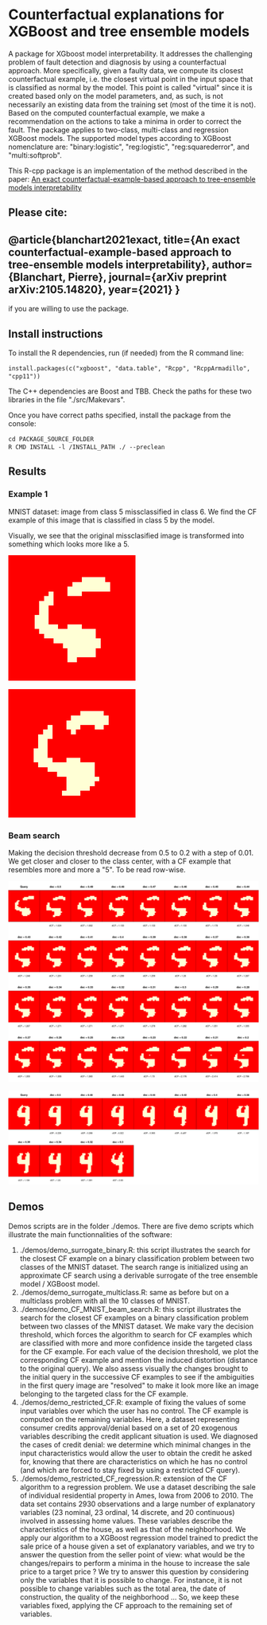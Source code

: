 # Counterfactual explanations for XGBoost and tree ensemble models

A package for XGboost model interpretability. It addresses the challenging problem of fault detection and diagnosis by using a counterfactual approach. 
More specifically, given a faulty data, we compute its closest counterfactual example, i.e. the closest virtual point in the input space that is classified as normal by the model. This point is called "virtual" since it is created based only on the model parameters, and, as such, is not necessarily an existing data from the training set (most of the time it is not). Based on the computed counterfactual example, we make a recommendation on the actions to take a minima in order to correct the fault. The package applies to two-class, multi-class and regression XGBoost models. The supported model types according to XGBoost nomenclature are: "binary:logistic", "reg:logistic", "reg:squarederror", and "multi:softprob".

This R-cpp package is an implementation of the method described in the paper:
[An exact counterfactual-example-based approach to tree-ensemble models interpretability](https://arxiv.org/abs/2105.14820)

Please cite:
---
@article{blanchart2021exact,
  title={An exact counterfactual-example-based approach to tree-ensemble models interpretability},
  author={Blanchart, Pierre},
  journal={arXiv preprint arXiv:2105.14820},
  year={2021}
}
---
if you are willing to use the package.

## Install instructions

To install the R dependencies, run (if needed) from the R command line:
```{r}
install.packages(c("xgboost", "data.table", "Rcpp", "RcppArmadillo", "cpp11"))
```

The C++ dependencies are Boost and TBB. Check the paths for these two libraries in the file "./src/Makevars".

Once you have correct paths specified, install the package from the console:
```console
cd PACKAGE_SOURCE_FOLDER
R CMD INSTALL -l /INSTALL_PATH ./ --preclean
```

## Results

### Example 1

MNIST dataset: image from class 5 missclassified in class 6. We find the CF example of this image that is classified in class 5 by the model.

Visually, we see that the original missclasified image is transformed into something which looks more like a 5.

![Alt text](./results/Query_Class_6.png?raw=true "Query image from class 5 (missclassified in class 6)")

![Alt text](./results/CF_Class_5.png?raw=true "Corresponding CF example rightly classified in class 5")

### Beam search

Making the decision threshold decrease from 0.5 to 0.2 with a step of 0.01. We get closer and closer to the class center, with a CF example that resembles more and more a "5". To be read row-wise.

![Alt text](./results/BeamSearch_6To5.png?raw=true "Beam search (5 miss-classified as a 6)")

![Alt text](./results/BeamSearch_9To4.png?raw=true "Beam search (4 miss-classified as a 9)")

## Demos

Demos scripts are in the folder ./demos.
There are five demo scripts which illustrate the main functionnalities of the software:

1. ./demos/demo_surrogate_binary.R: this script illustrates the search for the closest CF example on a binary classification problem between two classes of the MNIST dataset. The search range is initialized using an approximate CF search using a derivable surrogate of the tree ensemble model / XGBoost model.
2. ./demos/demo_surrogate_multiclass.R: same as before but on a multiclass problem with all the 10 classes of MNIST.
3. ./demos/demo_CF_MNIST_beam_search.R: this script illustrates the search for the closest CF examples on a binary classification problem between two classes of the MNIST dataset. We make vary the decision threshold, which forces the algorithm to search for CF examples which are classified with more and more confidence inside the targeted class for the CF example. For each value of the decision threshold, we plot the corresponding CF example and mention the induced distortion (distance to the original query). We also assess visually the changes brought to the initial query in the successive CF examples to see if the ambiguities in the first query image are "resolved" to make it look more like an image belonging to the targeted class for the CF example.
4. ./demos/demo_restricted_CF.R: example of fixing the values of some input variables over which the user has no control. The CF example is computed on the remaining variables. Here, a dataset representing consumer credits approval/denial based on a set of 20 exogenous variables describing the credit applicant situation is used. We diagnosed the cases of credit denial: we determine which minimal changes in the input characteristics would allow the user to obtain the credit he asked for, knowing that there are characteristics on which he has no control (and which are forced to stay fixed by using a restricted CF query).
5. ./demos/demo_restricted_CF_regression.R: extension of the CF algorithm to a regression problem. We use a dataset describing the sale of individual residential property in Ames, Iowa from 2006 to 2010. The data set contains 2930 observations and a large number of explanatory variables (23 nominal, 23 ordinal, 14 discrete, and 20 continuous) involved in assessing home values. These variables describe the characteristics of the house, as well as that of the neighborhood. We apply our algorithm to a XGBoost regression model trained to predict the sale price of a house given a set of explanatory variables, and we try to answer the question from the seller point of view: what would be the changes/repairs to perform a minima in the house to increase the sale price to a target price ? We try to answer this question by considering only the variables that it is possible to change. For instance, it is not possible to change variables such as the total area, the date of construction, the quality of the neighborhood ... So, we keep these variables fixed, applying the CF approach to the remaining set of variables.

